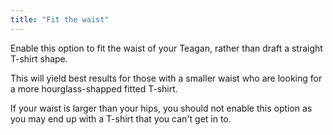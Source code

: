 ```yaml
---
title: "Fit the waist"
---
```


Enable this option to fit the waist of your Teagan, rather than draft a straight T-shirt shape.

This will yield best results for those with a smaller waist who are looking for a more hourglass-shapped fitted T-shirt.

If your waist is larger than your hips, you should not enable this option as you may end up with a T-shirt that you can't get in to.

